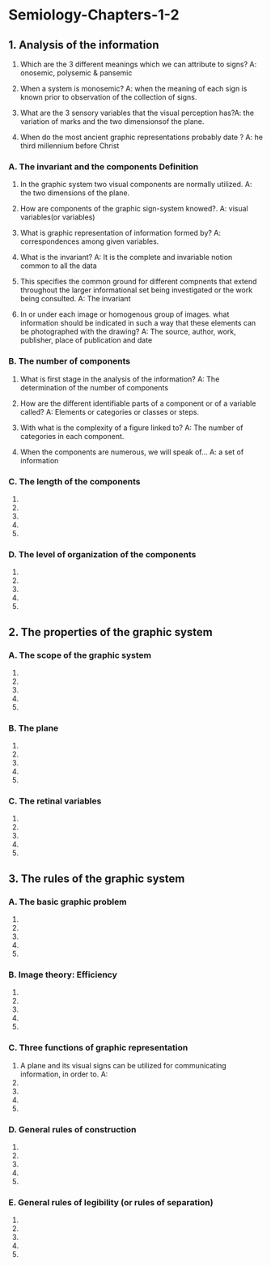 # Semiology-Chapters-1-2

## 1. Analysis of the information
  1) Which are the 3 different meanings which we can attribute to signs? A: onosemic, polysemic & pansemic 
  
  2) When a system is monosemic? A:  when the meaning of each sign is known prior to observation of the collection of signs.
  
  3) What are the 3 sensory  variables that the visual perception has?A: the variation of marks and the two dimensionsof the plane.
  
  4) When do the most ancient graphic representations probably date ? A: he third millennium before Christ
  
  ### A. The invariant and the components Definition
  1) In the graphic system two visual components are normally utilized. A: the two dimensions of the plane.
  
  2) How are components of the graphic sign-system knowed?. A: visual variables(or variables)
  
  3) What is graphic representation of information formed by? A: correspondences among given variables.
  
  4) What is the invariant? A: It is the complete and invariable notion common to all the data
  
  5) This specifies the common ground for different compnents that extend throughout the larger informational set being investigated or the work being consulted. A: The invariant
  
  6) In or under each image or homogenous group of images. what information should be indicated in such a way that these elements can be photographed with the drawing? A: The source, author, work, publisher, place of publication and date
  
  ### B. The number of components
  1) What is first stage in the analysis of the information? A: The determination of the number of components
  
  2) How are the different identifiable parts of a component or of a variable called? A: Elements or categories or classes or steps.
  
  3) With what is the complexity of a figure linked to? A: The number of categories in each component.
  
  4) When the components are numerous, we will speak of... A: a set of information 
  
  ### C. The length of the components
  1)
  2)
  3)
  4)
  5)
  ### D. The level of organization of the components
  1)
  2)
  3)
  4)
  5)
## 2. The properties of the graphic system
  ### A. The scope of the graphic system
  1)
  2)
  3)
  4)
  5)
  ### B. The plane
  1)
  2)
  3)
  4)
  5)
  ### C. The retinal variables
  1) 
  2)
  3)
  4)
  5)
## 3. The rules of the graphic system
  ### A. The basic graphic problem
  1)
  2)
  3)
  4)
  5)
  ### B. Image theory: Efficiency
  1)
  2)
  3)
  4)
  5)
  ### C. Three functions of graphic representation
  1) A plane and its visual signs can be utilized for communicating information, in order to. A: 
  2)
  3)
  4)
  5)
  ### D. General rules of construction
  1)
  2)
  3)
  4)
  5)
  ### E. General rules of legibility (or rules of separation)
  1)
  2)
  3)
  4)
  5)
